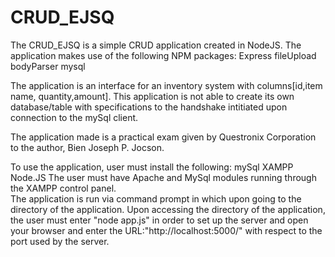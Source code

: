 # CRUD_EJSQ
The CRUD_EJSQ is a simple CRUD application created in NodeJS.
The application makes use of the following NPM packages:
  Express
  fileUpload
  bodyParser
  mysql

The application is an interface for an inventory system with columns[id,item name, quantity,amount].
This application is not able to create its own database/table with specifications to the handshake intitiated upon connection to the mySql client.

The application made is a practical exam given by Questronix Corporation to the author, Bien Joseph P. Jocson.

To use the application, user must install the following:
  mySql
  XAMPP
  Node.JS
The user must have Apache and MySql modules running through the XAMPP control panel.  
The application is run via command prompt in which upon going to the directory of the application.
Upon accessing the directory of the application, the user must enter "node app.js" in order to set up the server and open your browser and enter the URL:"http://localhost:5000/" with respect to the port used by the server.
